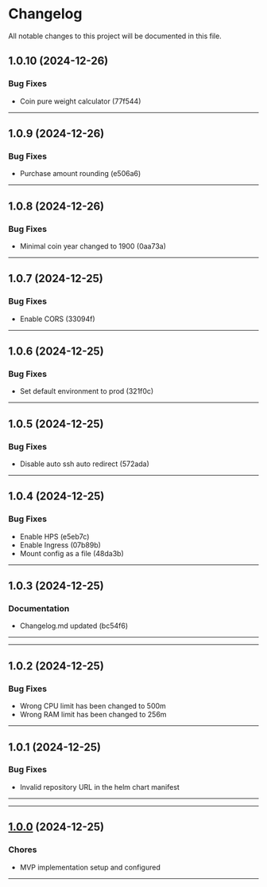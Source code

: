 <!--- BEGIN HEADER -->
# Changelog

All notable changes to this project will be documented in this file.
<!--- END HEADER -->

## 1.0.10 (2024-12-26)

### Bug Fixes

* Coin pure weight calculator (77f544)


---

## 1.0.9 (2024-12-26)

### Bug Fixes

* Purchase amount rounding (e506a6)


---

## 1.0.8 (2024-12-26)

### Bug Fixes

* Minimal coin year changed to 1900 (0aa73a)


---

## 1.0.7 (2024-12-25)

### Bug Fixes

* Enable CORS (33094f)


---

## 1.0.6 (2024-12-25)

### Bug Fixes

* Set default environment to prod (321f0c)


---

## 1.0.5 (2024-12-25)

### Bug Fixes

* Disable auto ssh auto redirect (572ada)


---

## 1.0.4 (2024-12-25)

### Bug Fixes

* Enable HPS (e5eb7c)
* Enable Ingress (07b89b)
* Mount config as a file (48da3b)


---

## 1.0.3 (2024-12-25)

### Documentation

* Changelog.md updated (bc54f6)


---

---

## 1.0.2 (2024-12-25)

### Bug Fixes

* Wrong CPU limit has been changed to 500m
* Wrong RAM limit has been changed to 256m

---

## 1.0.1 (2024-12-25)

### Bug Fixes

* Invalid repository URL in the helm chart manifest


---

---

## [1.0.0](https://github.com/Vasary/coins-inventory) (2024-12-25)

### Chores

* MVP implementation setup and configured

---
